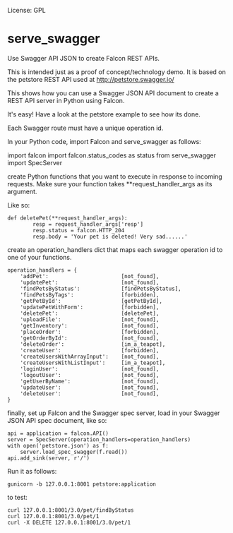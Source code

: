 License: GPL
# serve_swagger
Use Swagger API JSON to create Falcon REST APIs.

This is intended just as a proof of concept/technology demo.  It is based on the petstore REST API used at http://petstore.swagger.io/

This shows how you can use a Swagger JSON API document to create a REST API server in Python using Falcon.

It's easy!  Have a look at the petstore example to see how its done.

Each Swagger route must have a unique operation id.

In your Python code, import Falcon and serve_swagger as follows:

import falcon
import falcon.status_codes as status
from serve_swagger import SpecServer

create Python functions that you want to execute in response to incoming requests.
Make sure your function takes **request_handler_args as its argument.

Like so:

```
def deletePet(**request_handler_args):
        resp = request_handler_args['resp']
        resp.status = falcon.HTTP_204
        resp.body = 'Your pet is deleted! Very sad......'
```

create an operation_handlers dict that maps each swagger operation id to one of your functions.

```
operation_handlers = {
    'addPet':                       [not_found],
    'updatePet':                    [not_found],
    'findPetsByStatus':             [findPetsByStatus],
    'findPetsByTags':               [forbidden],
    'getPetById':                   [getPetById],
    'updatePetWithForm':            [forbidden],
    'deletePet':                    [deletePet],
    'uploadFile':                   [not_found],
    'getInventory':                 [not_found],
    'placeOrder':                   [forbidden],
    'getOrderById':                 [not_found],
    'deleteOrder':                  [im_a_teapot],
    'createUser':                   [forbidden],
    'createUsersWithArrayInput':    [not_found],
    'createUsersWithListInput':     [im_a_teapot],
    'loginUser':                    [not_found],
    'logoutUser':                   [not_found],
    'getUserByName':                [not_found],
    'updateUser':                   [not_found],
    'deleteUser':                   [not_found],
}
```

finally, set up Falcon and the Swagger spec server, load in your Swagger JSON API spec document, like so:

```
api = application = falcon.API()
server = SpecServer(operation_handlers=operation_handlers)
with open('petstore.json') as f:
    server.load_spec_swagger(f.read())
api.add_sink(server, r'/')
```

Run it as follows:
```
gunicorn -b 127.0.0.1:8001 petstore:application
```

to test:
```
curl 127.0.0.1:8001/3.0/pet/findByStatus
curl 127.0.0.1:8001/3.0/pet/1
curl -X DELETE 127.0.0.1:8001/3.0/pet/1
```


